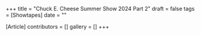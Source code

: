 +++
title = "Chuck E. Cheese Summer Show 2024 Part 2"
draft = false
tags = [Showtapes]
date = ""

[Article]
contributors = []
gallery = []
+++
